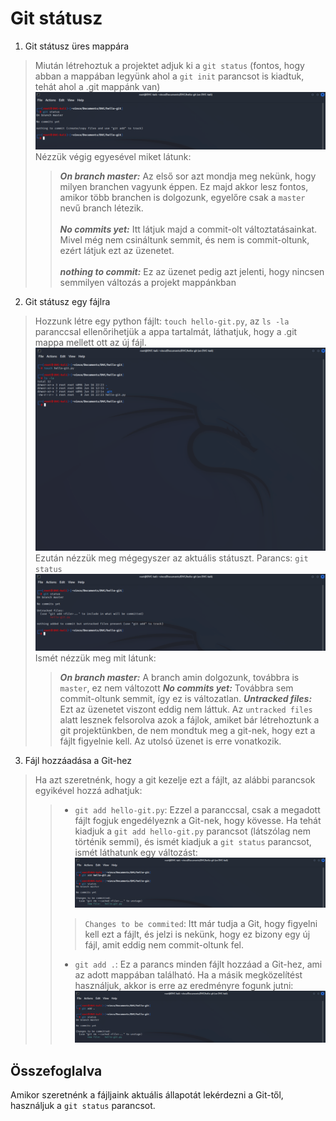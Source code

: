 # Git státusz

1. Git státusz üres mappára
> Miután létrehoztuk a projektet adjuk ki a `git status` (fontos, hogy abban a mappában legyünk ahol a `git init`
> parancsot is kiadtuk, tehát ahol a .git mappánk van)
> ![1initial-git-status](img/04-git-status/1.initial-git-status.png) <br>
> Nézzük végig egyesével miket látunk:
>> ***On branch master:*** Az első sor azt mondja meg nekünk, hogy milyen branchen vagyunk éppen. Ez majd akkor lesz fontos, 
>> amikor több branchen is dolgozunk, egyelőre csak a `master` nevű branch létezik. <br> <br>
>> ***No commits yet:*** Itt látjuk majd a commit-olt változtatásainkat. Mivel még nem csináltunk semmit,
>> és nem is commit-oltunk, ezért látjuk ezt az üzenetet. <br> <br>
>> ***nothing to commit:*** Ez az üzenet pedig azt jelenti, hogy nincsen semmilyen változás a projekt mappánkban
2. Git státusz egy fájlra
> Hozzunk létre egy python fájlt: `touch hello-git.py`, az `ls -la` paranccsal ellenőrihetjük a appa tartalmát, 
> láthatjuk, hogy a .git mappa mellett ott az új fájl.
> ![2new-file-status](img/04-git-status/2.new-file-status.png) <br>
> Ezután nézzük meg mégegyszer az aktuális státuszt. Parancs: `git status`
> ![3new-file-status2](img/04-git-status/3.new-file-status2.png) <br>
> Ismét nézzük meg mit látunk:
>> ***On branch master:*** A branch amin dolgozunk, továbbra is `master`, ez nem változott
>> ***No commits yet:*** Továbbra sem commit-oltunk semmit, így ez is változatlan.
>> ***Untracked files:*** Ezt az üzenetet viszont eddig nem láttuk. Az `untracked files` alatt lesznek felsorolva
>> azok a fájlok, amiket bár létrehoztunk a git projektünkben, de nem mondtuk meg a git-nek,
>> hogy ezt a fájlt figyelnie kell. Az utolsó üzenet is erre vonatkozik.
3. Fájl hozzáadása a Git-hez
> Ha azt szeretnénk, hogy a git kezelje ezt a fájlt, az alábbi parancsok egyikével hozzá adhatjuk:
>> * `git add hello-git.py`: Ezzel a paranccsal, csak a megadott fájlt fogjuk engedélyeznk a Git-nek, hogy kövesse.
>> Ha tehát kiadjuk a `git add hello-git.py` parancsot (látszólag nem történik semmi), és ismét kiadjuk a `git status` 
>> parancsot, ismét láthatunk egy változást:
>> ![4file-added](img/04-git-status/4.file-added.png) <br>
>>> `Changes to be commited`: Itt már tudja a Git, hogy figyelni kell ezt a fájlt, és jelzi is nekünk, hogy ez bizony 
>> egy új fájl, amit eddig nem commit-oltunk fel.
>> * `git add .`: Ez a parancs minden fájlt hozzáad a Git-hez, ami az adott mappában található. Ha a másik
>> megközelítést használjuk, akkor is erre az eredményre fogunk jutni:
>> ![5file-added-all](img/04-git-status/5.file-added-all.png) <br>


## Összefoglalva

Amikor szeretnénk a fájljaink aktuális állapotát lekérdezni a Git-től, használjuk a `git status` parancsot.

